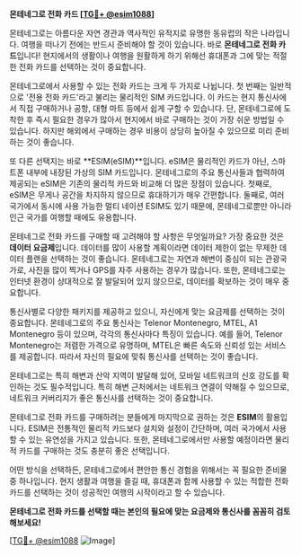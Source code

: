**몬테네그로 전화 카드 [[TG💪+ @esim1088](https://t.me/s/esim1088)]**

몬테네그로는 아름다운 자연 경관과 역사적인 유적지로 유명한 동유럽의 작은 나라입니다. 여행을 떠나기 전에는 반드시 준비해야 할 것이 있습니다. 바로 **몬테네그로 전화 카드**입니다! 현지에서의 생활이나 여행을 원활하게 하기 위해선 휴대폰과 그에 맞는 적절한 전화 카드를 선택하는 것이 중요합니다.

몬테네그로에서 사용할 수 있는 전화 카드는 크게 두 가지로 나뉩니다. 첫 번째는 일반적으로 '전용 전화 카드'라고 불리는 물리적인 SIM 카드입니다. 이 카드는 현지 통신사에서 직접 구매하거나 공항, 대형 마트 등에서 쉽게 구할 수 있습니다. 단, 몬테네그로에 도착한 후 즉시 필요한 경우가 많아서 현지에서 바로 구매하는 것이 가장 쉬운 방법일 수 있습니다. 하지만 해외에서 구매하는 경우 비용이 상당히 높아질 수 있으므로 미리 준비하는 것이 좋습니다.

또 다른 선택지는 바로 **ESIM(eSIM)**입니다. eSIM은 물리적인 카드가 아닌, 스마트폰 내부에 내장된 가상의 SIM 카드입니다. 몬테네그로의 주요 통신사들과 협력하여 제공되는 eSIM은 기존의 물리적 카드와 비교해 더 많은 장점이 있습니다. 첫째로, eSIM은 무게나 공간을 차지하지 않으므로 휴대하기가 매우 간편합니다. 둘째로, 여러 국가에서 동시에 사용 가능한 멀티 네이션 ESIM도 있기 때문에, 몬테네그로뿐만 아니라 인근 국가를 여행할 때에도 유용합니다.

몬테네그로 전화 카드를 구매할 때 고려해야 할 사항은 무엇일까요? 가장 중요한 것은 **데이터 요금제**입니다. 데이터를 많이 사용할 계획이라면 데이터 제한이 없는 무제한 데이터 플랜을 선택하는 것이 좋습니다. 몬테네그로는 자연과 해변이 중심이 되는 관광국가로, 사진을 많이 찍거나 GPS를 자주 사용하는 경우가 많습니다. 또한, 몬테네그로는 인터넷 환경이 상대적으로 잘 발달되어 있지 않으므로, 데이터를 확보하는 것이 매우 중요합니다.

통신사별로 다양한 패키지를 제공하고 있으니, 자신에게 맞는 요금제를 선택하는 것이 중요합니다. 몬테네그로의 주요 통신사는 Telenor Montenegro, MTEL, A1 Montenegro 등이 있으며, 각각의 통신사마다 특징이 있습니다. 예를 들어, Telenor Montenegro는 저렴한 가격으로 유명하며, MTEL은 빠른 속도와 신뢰성 있는 서비스를 제공합니다. 따라서 자신의 필요에 맞춰 통신사를 선택하는 것이 좋습니다.

몬테네그로는 특히 해변과 산악 지역이 발달해 있어, 모바일 네트워크의 신호 강도를 확인하는 것도 필수적입니다. 특히 해변 근처에서는 네트워크 연결이 약해질 수 있으므로, 네트워크 커버리지가 좋은 통신사를 선택하는 것이 중요합니다.

몬테네그로 전화 카드를 구매하려는 분들에게 마지막으로 권하는 것은 **ESIM**의 활용입니다. ESIM은 전통적인 물리적 카드보다 설치와 설정이 간단하며, 여러 국가에서 사용할 수 있는 유연성을 가지고 있습니다. 또한, 몬테네그로에서만 사용할 예정이라면 물리적 카드를 구매하는 것도 충분히 좋은 선택입니다.

어떤 방식을 선택하든, 몬테네그로에서 편안한 통신 경험을 위해서는 꼭 필요한 준비물 중 하나입니다. 현지 생활과 여행을 즐길 때, 휴대폰과 함께 사용할 수 있는 적합한 전화 카드를 선택하는 것이 성공적인 여행의 시작이라고 할 수 있습니다.

**몬테네그로 전화 카드를 선택할 때는 본인의 필요에 맞는 요금제와 통신사를 꼼꼼히 검토해보세요!** 

[[TG💪+ @esim1088](https://t.me/s/esim1088) ![Image](https://i.postimg.cc/Y0z9fWf4/image.png)]